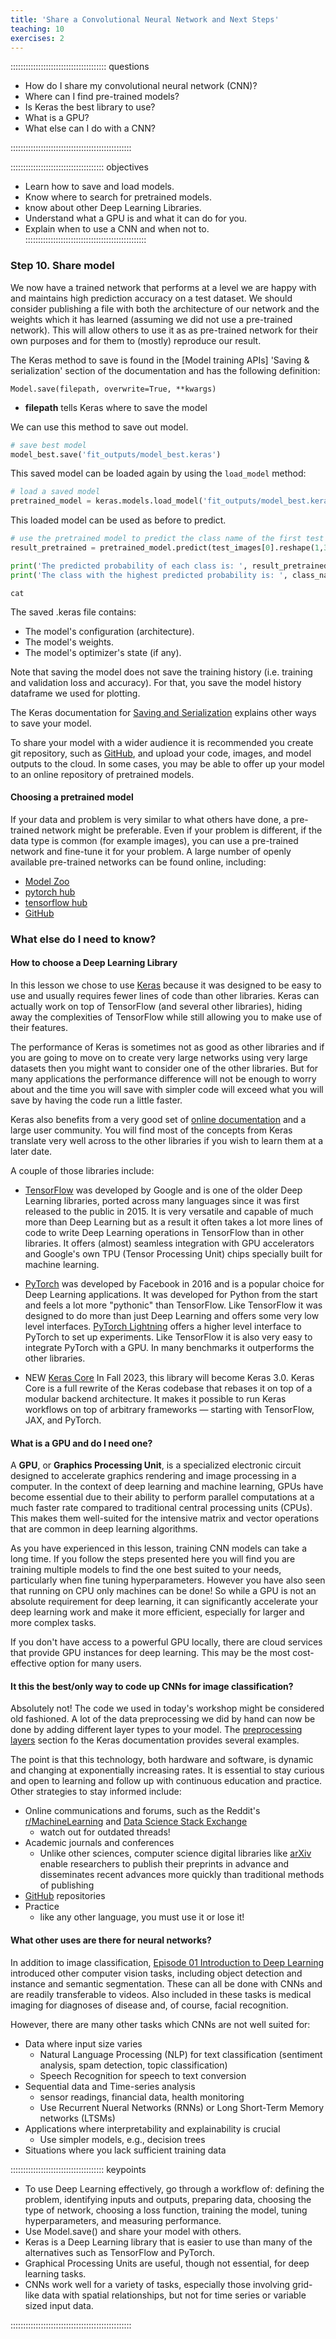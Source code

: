 ```yaml
---
title: 'Share a Convolutional Neural Network and Next Steps'
teaching: 10
exercises: 2
---
```


:::::::::::::::::::::::::::::::::::::: questions 

- How do I share my convolutional neural network (CNN)?
- Where can I find pre-trained models?
- Is Keras the best library to use?
- What is a GPU?
- What else can I do with a CNN?

::::::::::::::::::::::::::::::::::::::::::::::::

::::::::::::::::::::::::::::::::::::: objectives

- Learn how to save and load models.
- Know where to search for pretrained models.
- know about other Deep Learning Libraries.
- Understand what a GPU is and what it can do for you.
- Explain when to use a CNN and when not to.
::::::::::::::::::::::::::::::::::::::::::::::::


### Step 10. Share model

We now have a trained network that performs at a level we are happy with and maintains high prediction accuracy on a test dataset. We should consider publishing a file with both the architecture of our network and the weights which it has learned (assuming we did not use a pre-trained network). This will allow others to use it as as pre-trained network for their own purposes and for them to (mostly) reproduce our result.

The Keras method to save is found in the [Model training APIs] 'Saving & serialization' section of the documentation and has the following definition:

```
Model.save(filepath, overwrite=True, **kwargs)
```
 - **filepath** tells Keras where to save the model
 
We can use this method to save out model.

```python
# save best model
model_best.save('fit_outputs/model_best.keras')
```

This saved model can be loaded again by using the `load_model` method:

```python
# load a saved model
pretrained_model = keras.models.load_model('fit_outputs/model_best.keras')
```

This loaded model can be used as before to predict.

```python
# use the pretrained model to predict the class name of the first test image
result_pretrained = pretrained_model.predict(test_images[0].reshape(1,32,32,3))

print('The predicted probability of each class is: ', result_pretrained.round(4))
print('The class with the highest predicted probability is: ', class_names[result_pretrained.argmax()])
```
```output
cat
```

The saved .keras file contains:

- The model's configuration (architecture).
- The model's weights.
- The model's optimizer's state (if any).

Note that saving the model does not save the training history (i.e. training and validation loss and accuracy). For that, you save the model history dataframe we used for plotting.

The Keras documentation for [Saving and Serialization] explains other ways to save your model.

To share your model with a wider audience it is recommended you create git repository, such as [GitHub], and upload your code, images, and model outputs to the cloud. In some cases, you may be able to offer up your model to an online repository of pretrained models.

#### Choosing a pretrained model

If your data and problem is very similar to what others have done, a pre-trained network might be preferable. Even if your problem is different, if the data type is common (for example images), you can use a pre-trained network and fine-tune it for your problem. A large number of openly available pre-trained networks can be found online, including:
- [Model Zoo]
- [pytorch hub] 
- [tensorflow hub]
- [GitHub]

### What else do I need to know?

#### How to choose a Deep Learning Library

In this lesson we chose to use [Keras] because it was designed to be easy to use and usually requires fewer lines of code than other libraries. Keras can actually work on top of TensorFlow (and several other libraries), hiding away the complexities of TensorFlow while still allowing you to make use of their features.

The performance of Keras is sometimes not as good as other libraries and if you are going to move on to create very large networks using very large datasets then you might want to consider one of the other libraries. But for many applications the performance difference will not be enough to worry about and the time you will save with simpler code will exceed what you will save by having the code run a little faster.

Keras also benefits from a very good set of [online documentation] and a large user community. You will find most of the concepts from Keras translate very well across to the other libraries if you wish to learn them at a later date.

A couple of those libraries include:

- [TensorFlow] was developed by Google and is one of the older Deep Learning libraries, ported across many languages since it was first released to the public in 2015. It is very versatile and capable of much more than Deep Learning but as a result it often takes a lot more lines of code to write Deep Learning operations in TensorFlow than in other libraries. It offers (almost) seamless integration with GPU accelerators and Google's own TPU (Tensor Processing Unit) chips specially built for machine learning.

- [PyTorch] was developed by Facebook in 2016 and is a popular choice for Deep Learning applications. It was developed for Python from the start and feels a lot more "pythonic" than TensorFlow. Like TensorFlow it was designed to do more than just Deep Learning and offers some very low level interfaces. [PyTorch Lightning] offers a higher level interface to PyTorch to set up experiments. Like TensorFlow it is also very easy to integrate PyTorch with a GPU. In many benchmarks it outperforms the other libraries.

- NEW [Keras Core] In Fall 2023, this library will become Keras 3.0. Keras Core is a full rewrite of the Keras codebase that rebases it on top of a modular backend architecture. It makes it possible to run Keras workflows on top of arbitrary frameworks — starting with TensorFlow, JAX, and PyTorch.


#### What is a GPU and do I need one?

A **GPU**, or **Graphics Processing Unit**, is a specialized electronic circuit designed to accelerate graphics rendering and image processing in a computer. In the context of deep learning and machine learning, GPUs have become essential due to their ability to perform parallel computations at a much faster rate compared to traditional central processing units (CPUs). This makes them well-suited for the intensive matrix and vector operations that are common in deep learning algorithms.

As you have experienced in this lesson, training CNN models can take a long time. If you follow the steps presented here you will find you are training multiple models to find the one best suited to your needs, particularly when fine tuning hyperparameters. However you have also seen that running on CPU only machines can be done! So while a GPU is not an absolute requirement for deep learning, it can significantly accelerate your deep learning work and make it more efficient, especially for larger and more complex tasks. 

If you don't have access to a powerful GPU locally, there are cloud services that provide GPU instances for deep learning. This may be the most cost-effective option for many users.

#### It this the best/only way to code up CNNs for image classification?

Absolutely not! The code we used in today's workshop might be considered old fashioned. A lot of the data preprocessing we did by hand can now be done by adding different layer types to your model. The [preprocessing layers] section fo the Keras documentation provides several examples.

The point is that this technology, both hardware and software, is dynamic and changing at exponentially increasing rates. It is essential to stay curious and open to learning and follow up with continuous education and practice. Other strategies to stay informed include:

 - Online communications and forums, such as the Reddit's [r/MachineLearning] and [Data Science Stack Exchange]
   - watch out for outdated threads!
 - Academic journals and conferences
   - Unlike other sciences, computer science digital libraries like [arXiv] enable researchers to publish their preprints in advance and disseminates recent advances more quickly than traditional methods of publishing
 - [GitHub] repositories
 - Practice
   - like any other language, you must use it or lose it!

#### What other uses are there for neural networks?

In addition to image classification, [Episode 01 Introduction to Deep Learning](episodes/01-introduction.md) introduced other computer vision tasks, including object detection and instance and semantic segmentation. These can all be done with CNNs and are readily transferable to videos. Also included in these tasks is medical imaging for diagnoses of disease and, of course, facial recognition. 

However, there are many other tasks which CNNs are not well suited for:

- Data where input size varies
    - Natural Language Processing (NLP) for text classification (sentiment analysis, spam detection, topic classification)
  - Speech Recognition for speech to text conversion
- Sequential data and Time-series analysis
    - sensor readings, financial data, health monitoring
    - Use Recurrent Nueral Networks (RNNs) or Long Short-Term Memory networks (LTSMs)
- Applications where interpretability and explainability is crucial
    - Use simpler models, e.g., decision trees
- Situations where you lack sufficient training data

::::::::::::::::::::::::::::::::::::: keypoints 

- To use Deep Learning effectively, go through a workflow of: defining the problem, identifying inputs and outputs, preparing data, choosing the type of network, choosing a loss function, training the model, tuning hyperparameters, and measuring performance.
- Use Model.save() and share your model with others.
- Keras is a Deep Learning library that is easier to use than many of the alternatives such as TensorFlow and PyTorch.
- Graphical Processing Units are useful, though not essential, for deep learning tasks.
- CNNs work well for a variety of tasks, especially those involving grid-like data with spatial relationships, but not for time series or variable sized input data.

::::::::::::::::::::::::::::::::::::::::::::::::

<!-- Collect your link references at the bottom of your document -->

[Saving and Serialization]: https://keras.io/api/saving/
[GitHub]: https://github.com/
[Model Zoo]: https://modelzoo.co/
[pytorch hub]: https://pytorch.org/hub/
[tensorflow hub]: https://pytorch.org/hub/
[Keras]: https://keras.io/
[online documentation]: https://keras.io/guides/
[TensorFlow]: https://www.tensorflow.org/
[PyTorch]: https://pytorch.org/
[PyTorch Lightning]: https://www.pytorchlightning.ai/
[Keras Core]: https://keras.io/keras_core/announcement/?utm_source=ADSA&utm_campaign=60c8d8b6cb-EMAIL_CAMPAIGN_2022_10_04_06_04_COPY_01&utm_medium=email&utm_term=0_5401c7226a-60c8d8b6cb-461545621
[preprocessing layers]: https://keras.io/guides/preprocessing_layers/
[r/MachineLearning]: https://www.reddit.com/r/MachineLearning/?rdt=58875
[Data Science Stack Exchange]: https://datascience.stackexchange.com/
[arXiv]: https://arxiv.org/
